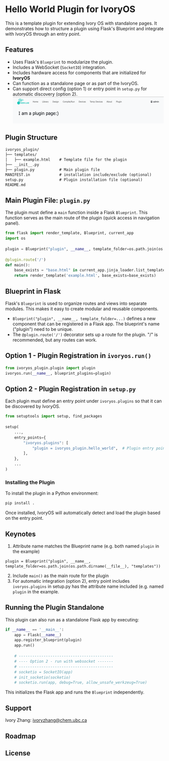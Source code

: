 
# Hello World Plugin for IvoryOS

This is a template plugin for extending Ivory OS with standalone pages. 
It demonstrates how to structure a plugin using Flask's Blueprint 
and integrate with IvoryOS through an entry point.

## Features

- Uses Flask's `Blueprint` to modularize the plugin.
- Includes a WebSocket (`SocketIO`) integration.
- Includes hardware access for components that are initialized for **IvoryOS**
- Can function as a standalone page or as part of the IvoryOS.
- Can support direct config (option 1) or entry point in `setup.py` for automatic discovery (option 2).
![img.png](docs%2Fimg.png)
## Plugin Structure

```
ivoryos_plugin/
├── templates/
│   ├── example.html    # Template file for the plugin
├── __init__.py         
├── plugin.py           # Main plugin file
MANIFEST.in             # installation include/exclude (optional)
setup.py                # Plugin installation file (optional)
README.md
```

## Main Plugin File: `plugin.py`

The plugin must define a `main` function inside a Flask `Blueprint`.
This function serves as the main route of the plugin (quick access in navigation panel).

```python
from flask import render_template, Blueprint, current_app
import os

plugin = Blueprint("plugin", __name__, template_folder=os.path.join(os.path.dirname(__file__), "templates"))

@plugin.route('/')
def main():
    base_exists = "base.html" in current_app.jinja_loader.list_templates()
    return render_template('example.html', base_exists=base_exists)
```

## Blueprint in Flask

Flask's `Blueprint` is used to organize routes and views into separate modules. This makes it easy to create modular and reusable components.

- `Blueprint("plugin", __name__, template_folder=...)` defines a new component that can be registered in a Flask app. The blueprint's name ("plugin") need to be unique.
- The `@plugin.route('/')` decorator sets up a route for the plugin. "/" is recommended, but any routes can work.

## Option 1 - Plugin Registration in `ivoryos.run()`
```python
from ivoryos_plugin.plugin import plugin
ivoryos.run(__name__, blueprint_plugins=plugin)
```
## Option 2 - Plugin Registration in `setup.py`

Each plugin must define an entry point under `ivoryos.plugins` so that it can be discovered by IvoryOS.

```python
from setuptools import setup, find_packages

setup(
    ...,
    entry_points={
        "ivoryos.plugins": [
            "plugin = ivoryos_plugin.hello_world",  # Plugin entry point
        ],
    },
    ...
)
```
### Installing the Plugin

To install the plugin in a Python environment:

```sh
pip install .
```

Once installed, IvoryOS will automatically detect and load the plugin based on the entry point.

## Keynotes
1. Attribute name matches the Blueprint name (e.g. both named `plugin` in the example)
```
plugin = Blueprint("plugin", __name__, template_folder=os.path.join(os.path.dirname(__file__), "templates"))
```

2. Include `main()` as the main route for the plugin
3. For automatic integration (option 2), entry point includes `ivoryos.plugins` in setup.py has the attribute name included (e.g. named `plugin` in the example.

## Running the Plugin Standalone

This plugin can also run as a standalone Flask app by executing:

```python
if __name__ == '__main__':
    app = Flask(__name__)
    app.register_blueprint(plugin)
    app.run()
    
    # ------------------------------------------
    # ---- Option 2 - run with websocket -------
    # ------------------------------------------
    # socketio = SocketIO(app)
    # init_socketio(socketio)
    # socketio.run(app, debug=True, allow_unsafe_werkzeug=True)
```

This initializes the Flask app and runs the `Blueprint` independently.



## Support
Ivory Zhang: ivoryzhang@chem.ubc.ca 

## Roadmap

## License
